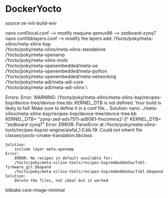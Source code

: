 # DockerYocto

source oe-init-build-env

nano conf/local.conf --> modify maquine qemux86 --> zedboard-zynq7
nano conf/bblayers.conf --> modify the layers add:
  /Yocto/poky/meta-xilinx/meta-xilinx-bsp \
  /Yocto/poky/meta-xilinx/meta-xilinx-standalone \
  /Yocto/poky/meta-openamp \
  /Yocto/poky/meta-xilinx-tools \
  /Yocto/poky/meta-openembedded/meta-oe \
  /Yocto/poky/meta-openembedded/meta-python \
  /Yocto/poky/meta-openembedded/meta-networking \
  /Yocto/poky/meta-adi/meta-adi-core \
  /Yocto/poky/meta-adi/meta-adi-xilinx \

Errors:
	Error:
		WARNING: /Yocto/poky/meta-xilinx/meta-xilinx-bsp/recipes-bsp/device-tree/device-tree.bb: KERNEL_DTB is not defined. Your build is likely to fail! Make sure to define it in a conf file...
	Solution:
		nano ../meta-xilinx/meta-xilinx-bsp/recipes-bsp/device-tree/device-tree.bb 
		KERNEL_DTB= "zynq-zed-adv7511-ad9361-fmcomms2-3"
		KERNEL_DTB= "zedboard-zynq7"
	Error:
		ERROR: ParseError at /Yocto/poky/meta-xilinx-tools/recipes-bsp/ai-engine/aiefal_1.0.bb:19: Could not inherit file classes/yocto-cmake-translation.bbclass
		
	Solution:
		include layer meta-openamp
	Error:
		ERROR: No recipes in default available for:
		/Yocto/poky/meta-xilinx-tools/recipes-bsp/embeddedsw/fsbl-firmware_git.bbapend
		/Yocto/poky/meta-xilinx-tools/recipes-bsp/embeddedsw/fsbl.bbapend
	Solution:
		Delete the files, not ideal but it worked

bitbake core-image-minimal
